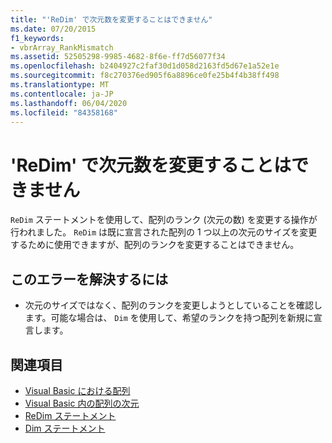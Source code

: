```yaml
---
title: "'ReDim' で次元数を変更することはできません"
ms.date: 07/20/2015
f1_keywords:
- vbrArray_RankMismatch
ms.assetid: 52505298-9985-4682-8f6e-ff7d56077f34
ms.openlocfilehash: b2404927c2faf30d1d058d2163fd5d67e1a52e1e
ms.sourcegitcommit: f8c270376ed905f6a8896ce0fe25b4f4b38ff498
ms.translationtype: MT
ms.contentlocale: ja-JP
ms.lasthandoff: 06/04/2020
ms.locfileid: "84358168"
---
```

# <a name="redim-cannot-change-the-number-of-dimensions"></a>'ReDim' で次元数を変更することはできません
`ReDim` ステートメントを使用して、配列のランク (次元の数) を変更する操作が行われました。 `ReDim` は既に宣言された配列の 1 つ以上の次元のサイズを変更するために使用できますが、配列のランクを変更することはできません。  
  
## <a name="to-correct-this-error"></a>このエラーを解決するには  
  
- 次元のサイズではなく、配列のランクを変更しようとしていることを確認します。可能な場合は、 `Dim` を使用して、希望のランクを持つ配列を新規に宣言します。  
  
## <a name="see-also"></a>関連項目

- [Visual Basic における配列](../programming-guide/language-features/arrays/index.md)
- [Visual Basic 内の配列の次元](../programming-guide/language-features/arrays/array-dimensions.md)
- [ReDim ステートメント](../language-reference/statements/redim-statement.md)
- [Dim ステートメント](../language-reference/statements/dim-statement.md)
